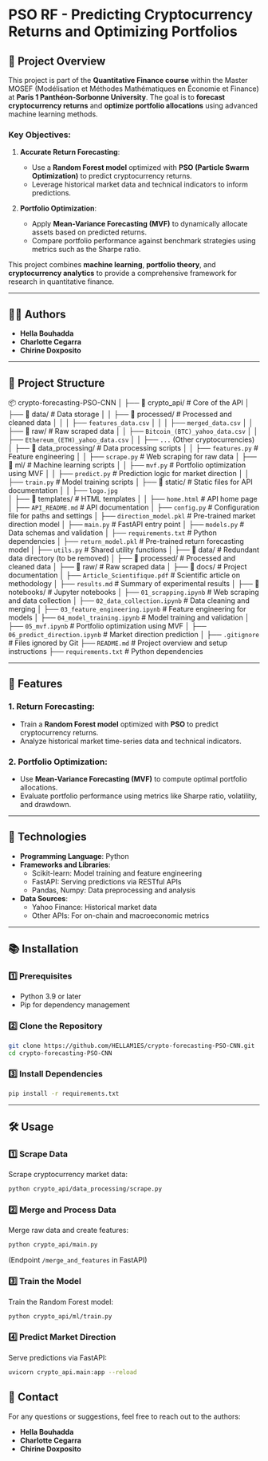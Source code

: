 
# PSO RF - Predicting Cryptocurrency Returns and Optimizing Portfolios

## 📖 Project Overview
This project is part of the **Quantitative Finance course** within the Master MOSEF (Modélisation et Méthodes Mathématiques en Économie et Finance) at **Paris 1 Panthéon-Sorbonne University**. The goal is to **forecast cryptocurrency returns** and **optimize portfolio allocations** using advanced machine learning methods.

### Key Objectives:
1. **Accurate Return Forecasting**:
   - Use a **Random Forest model** optimized with **PSO (Particle Swarm Optimization)** to predict cryptocurrency returns.
   - Leverage historical market data and technical indicators to inform predictions.

2. **Portfolio Optimization**:
   - Apply **Mean-Variance Forecasting (MVF)** to dynamically allocate assets based on predicted returns.
   - Compare portfolio performance against benchmark strategies using metrics such as the Sharpe ratio.

This project combines **machine learning**, **portfolio theory**, and **cryptocurrency analytics** to provide a comprehensive framework for research in quantitative finance.

---

## 👩‍💻 Authors
- **Hella Bouhadda**
- **Charlotte Cegarra**
- **Chirine Doxposito**

---

## 📂 Project Structure

📦 crypto-forecasting-PSO-CNN
│
├── 📂 crypto_api/                  # Core of the API
│   ├── 📂 data/                    # Data storage
│   │   ├── 📂 processed/           # Processed and cleaned data
│   │   │   ├── `features_data.csv` 
│   │   │   ├── `merged_data.csv`
│   │   ├── 📂 raw/                 # Raw scraped data
│   │       ├── `Bitcoin_(BTC)_yahoo_data.csv`
│   │       ├── `Ethereum_(ETH)_yahoo_data.csv`
│   │       ├── `...` (Other cryptocurrencies)
│   ├── 📂 data_processing/         # Data processing scripts
│   │   ├── `features.py`           # Feature engineering
│   │   ├── `scrape.py`             # Web scraping for raw data
│   ├── 📂 ml/                      # Machine learning scripts
│   │   ├── `mvf.py`                # Portfolio optimization using MVF
│   │   ├── `predict.py`            # Prediction logic for market direction
│   │   ├── `train.py`              # Model training scripts
│   ├── 📂 static/                  # Static files for API documentation
│   │   ├── `logo.jpg`             
│   ├── 📂 templates/               # HTML templates
│   │   ├── `home.html`             # API home page
│   ├── `API_README.md`             # API documentation
│   ├── `config.py`                 # Configuration file for paths and settings
│   ├── `direction_model.pkl`       # Pre-trained market direction model
│   ├── `main.py`                   # FastAPI entry point
│   ├── `models.py`                 # Data schemas and validation
│   ├── `requirements.txt`          # Python dependencies
│   ├── `return_model.pkl`          # Pre-trained return forecasting model
│   ├── `utils.py`                  # Shared utility functions
│
├── 📂 data/                        # Redundant data directory (to be removed)
│   ├── 📂 processed/               # Processed and cleaned data
│   ├── 📂 raw/                     # Raw scraped data
│
├── 📂 docs/                        # Project documentation
│   ├── `Article_Scientifique.pdf`  # Scientific article on methodology
│   ├── `results.md`                # Summary of experimental results
│
├── 📂 notebooks/                   # Jupyter notebooks
│   ├── `01_scrapping.ipynb`        # Web scraping and data collection
│   ├── `02_data_collection.ipynb`  # Data cleaning and merging
│   ├── `03_feature_engineering.ipynb` # Feature engineering for models
│   ├── `04_model_training.ipynb`   # Model training and validation
│   ├── `05_mvf.ipynb`              # Portfolio optimization using MVF
│   ├── `06_predict_direction.ipynb` # Market direction prediction
│
├── `.gitignore`                    # Files ignored by Git
├── `README.md`                     # Project overview and setup instructions
├── `requirements.txt`              # Python dependencies



---

## 🚀 Features

### **1. Return Forecasting**:
- Train a **Random Forest model** optimized with **PSO** to predict cryptocurrency returns.
- Analyze historical market time-series data and technical indicators.

### **2. Portfolio Optimization**:
- Use **Mean-Variance Forecasting (MVF)** to compute optimal portfolio allocations.
- Evaluate portfolio performance using metrics like Sharpe ratio, volatility, and drawdown.

---

## 🔧 Technologies

- **Programming Language**: Python
- **Frameworks and Libraries**:
  - Scikit-learn: Model training and feature engineering
  - FastAPI: Serving predictions via RESTful APIs
  - Pandas, Numpy: Data preprocessing and analysis
- **Data Sources**:
  - Yahoo Finance: Historical market data
  - Other APIs: For on-chain and macroeconomic metrics

---

## 📚 Installation

### **1️⃣ Prerequisites**
- Python 3.9 or later
- Pip for dependency management

### **2️⃣ Clone the Repository**
```bash
git clone https://github.com/HELLAM1ES/crypto-forecasting-PSO-CNN.git
cd crypto-forecasting-PSO-CNN
```

### **3️⃣ Install Dependencies**
```bash
pip install -r requirements.txt
```

---

## 🛠️ Usage

### **1️⃣ Scrape Data**
Scrape cryptocurrency market data:
```bash
python crypto_api/data_processing/scrape.py
```

### **2️⃣ Merge and Process Data**
Merge raw data and create features:
```bash
python crypto_api/main.py
```
(Endpoint `/merge_and_features` in FastAPI)

### **3️⃣ Train the Model**
Train the Random Forest model:
```bash
python crypto_api/ml/train.py
```

### **4️⃣ Predict Market Direction**
Serve predictions via FastAPI:
```bash
uvicorn crypto_api.main:app --reload
```



## 📢 Contact

For any questions or suggestions, feel free to reach out to the authors:

- **Hella Bouhadda**
- **Charlotte Cegarra**
- **Chirine Doxposito**
```
